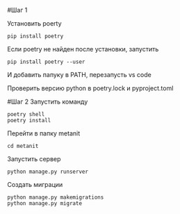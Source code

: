 #Шаг 1

Установить poerty
```
pip install poetry
```
Если poetry не найден после установки, запустить
```
pip install poetry --user
```
И добавить папуку в PATH, перезапусть vs code

Проверить версию python в poetry.lock и pyproject.toml

#Шаг 2
Запустить команду

```
poetry shell
poetry install
```

Перейти в папку metanit
```
cd metanit
```
Запустить сервер
```
python manage.py runserver
```

Создать миграции

```
python manage.py makemigrations
python manage.py migrate
```